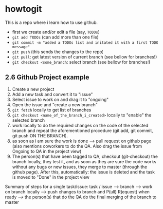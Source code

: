 # howtogit
This is a repo where i learn how to use github.
 * first we create and/or edit a file (say, `TODOs`) 
 * `git add TODOs` (can add more than one file)
 * `git commit -m "added a TODOs list and initated it with a first TODO message"`
 * `git push` (this sends the changes to the repo)
* `git pull`: get latest version of current branch (see bellow for branches!)
 * `git checkout <some_branch`: select branch (see bellow for branches!)

## 2.6 Github Project example
1. Create a new project
2. Add a new task and convert it to "issue"
3. Select issue to work on and drag it to "ongoing"
4. Open the issue and "create a new branch"
5. `git fetch` locally to get list of branches
6. `git checkout <name_of_the_branch_i_created>` locally to "enable" the selected branch
7. work locally to do the required changes on the code of the selected branch and repeat the aforementioned procedure (git add, git commit, git push ON THE BRANCH). 
8. as soon as i am sure the work is done --> pull request on github page (also mentions coworkers to do the QA. Also drag the issue from Ongoing to QA in the project view)
9. The person(s) that have been tagged to QA, checkout (git-checkout) the branch locally, they test it, and as soon as they are sure the code works without any bugs or new issues, they merge to master (through the github page). After this, automatically: the issue is deleted and the task is moved to "Done" in the project view

Summary of steps for a single task/issue:
task / issue --> branch --> work on branch locally --> push changes to branch and P(ull) R(equest) when ready --> the person(s) that do the QA do the final merging of the branch to master
